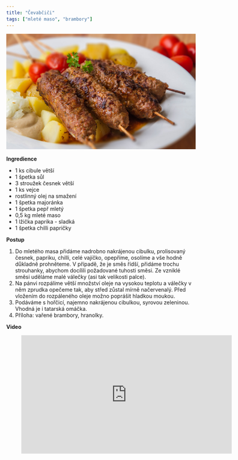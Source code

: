 ```yaml
---
title: "Čevabčiči"
tags: ["mleté maso", "brambory"]
---
```


![cevabcici](./images/cevabcici.jpg)

**Ingredience**

- 1 ks cibule větší
- 1 špetka sůl
- 3 stroužek česnek větší
- 1 ks vejce
- rostlinný olej na smažení
- 1 špetka majoránka
- 1 špetka pepř mletý
- 0,5 kg mleté maso
- 1 lžička paprika - sladká
- 1 špetka chilli papričky

**Postup**

1. Do mletého masa přidáme nadrobno nakrájenou cibulku, prolisovaný česnek, papriku, chilli, celé vajíčko, opepříme, osolíme a vše hodně důkladně prohněteme. V případě, že je směs řídší, přidáme trochu strouhanky, abychom docílili požadované tuhosti směsi. Ze vzniklé směsi uděláme malé válečky (asi tak velikosti palce).
2. Na pánvi rozpálíme větší množství oleje na vysokou teplotu a válečky v něm zprudka opečeme tak, aby střed zůstal mírně načervenalý. Před vložením do rozpáleného oleje možno poprášit hladkou moukou.
3. Podáváme s hořčicí, najemno nakrájenou cibulkou, syrovou zeleninou. Vhodná je i tatarská omáčka.
4. Příloha: vařené brambory, hranolky.

**Video**

<figure class="video_container">
  <iframe width="560" height="315" src="https://www.youtube.com/embed/B8FV9JUY0co" frameborder="0" allow="accelerometer; autoplay; encrypted-media; gyroscope; picture-in-picture" allowfullscreen></iframe>
</figure>
